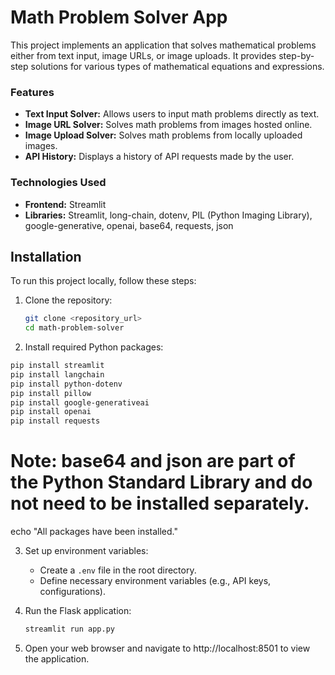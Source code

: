 # Math Problem Solver  App

This project implements an  application that solves mathematical problems either from text input, image URLs, or image uploads. It provides step-by-step solutions for various types of mathematical equations and expressions.
### Features
   - **Text Input Solver:** Allows users to input math problems directly as text.
   - **Image URL Solver:** Solves math problems from images hosted online.
   - **Image Upload Solver:** Solves math problems from locally uploaded images.
   - **API History:** Displays a history of API requests made by the user.
### Technologies Used
- **Frontend:** Streamlit
- **Libraries:** Streamlit, long-chain, dotenv, PIL (Python Imaging Library), google-generative, openai, base64, requests, json

## Installation

To run this project locally, follow these steps:

1. Clone the repository:

   ```bash
   git clone <repository_url>
   cd math-problem-solver
   ```

2. Install required Python packages:
```bash
pip install streamlit
pip install langchain
pip install python-dotenv
pip install pillow  
pip install google-generativeai
pip install openai
pip install requests
 ```
# Note: base64 and json are part of the Python Standard Library and do not need to be installed separately.

echo "All packages have been installed."

3. Set up environment variables:
   
   - Create a `.env` file in the root directory.
   - Define necessary environment variables (e.g., API keys, configurations).

4. Run the Flask application:

   ```bash
   streamlit run app.py
   ```

5. Open your web browser and navigate to http://localhost:8501 to view the application.
